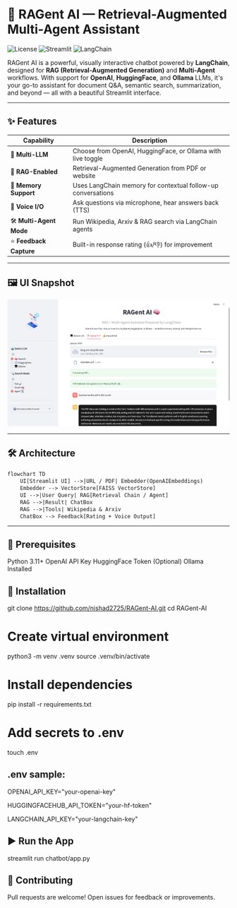 # 🤖 RAGent AI — Retrieval-Augmented Multi-Agent Assistant

![License](https://img.shields.io/badge/license-MIT-blue)
![Streamlit](https://img.shields.io/badge/built%20with-Streamlit-ff4b4b)
![LangChain](https://img.shields.io/badge/langchain-powered-yellow)

RAGent AI is a powerful, visually interactive chatbot powered by **LangChain**, designed for **RAG (Retrieval-Augmented Generation)** and **Multi-Agent** workflows. With support for **OpenAI**, **HuggingFace**, and **Ollama** LLMs, it's your go-to assistant for document Q&A, semantic search, summarization, and beyond — all with a beautiful Streamlit interface.

---

## ✨ Features

| Capability                  | Description                                                                 |
|----------------------------|-----------------------------------------------------------------------------|
| 🧠 **Multi-LLM**            | Choose from OpenAI, HuggingFace, or Ollama with live toggle                 |
| 📎 **RAG-Enabled**          | Retrieval-Augmented Generation from PDF or website                         |
| 🧠 **Memory Support**       | Uses LangChain memory for contextual follow-up conversations               |
| 🎤 **Voice I/O**            | Ask questions via microphone, hear answers back (TTS)                      |
| 🛠️ **Multi-Agent Mode**     | Run Wikipedia, Arxiv & RAG search via LangChain agents                     |
| ⭐ **Feedback Capture**      | Built-in response rating (👍/👎) for improvement                            |

---

## 🖼️ UI Snapshot

![UI](UI.png) <!-- Add screenshot in /docs or change path -->

---

## 🛠️ Architecture

```mermaid
flowchart TD
    UI[Streamlit UI] -->|URL / PDF| Embedder(OpenAIEmbeddings)
    Embedder --> VectorStore[FAISS VectorStore]
    UI -->|User Query| RAG[Retrieval Chain / Agent]
    RAG -->|Result| ChatBox
    RAG -->|Tools| Wikipedia & Arxiv
    ChatBox --> Feedback[Rating + Voice Output]
```

---


## 🔧 Prerequisites

Python 3.11+
OpenAI API Key
HuggingFace Token
(Optional) Ollama Installed


## 🧪 Installation

git clone https://github.com/nishad2725/RAGent-AI.git
cd RAGent-AI

# Create virtual environment

python3 -m venv .venv
source .venv/bin/activate

# Install dependencies
pip install -r requirements.txt

# Add secrets to .env
touch .env


## .env sample:

OPENAI_API_KEY="your-openai-key"

HUGGINGFACEHUB_API_TOKEN="your-hf-token"

LANGCHAIN_API_KEY="your-langchain-key"


## ▶️ Run the App

streamlit run chatbot/app.py

## 🤝 Contributing

Pull requests are welcome! Open issues for feedback or improvements.
